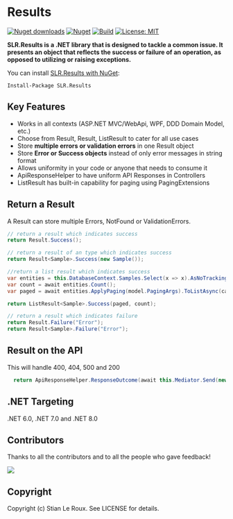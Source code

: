 # Results

[![Nuget downloads](https://img.shields.io/nuget/v/slr.results.svg)](https://www.nuget.org/packages/SLR.Results/)
[![Nuget](https://img.shields.io/nuget/dt/slr.results)](https://www.nuget.org/packages/SLR.Results/)
[![Build](https://github.com/stianleroux/Results/actions/workflows/dotnet.yml/badge.svg)](https://github.com/stianleroux/Results/actions/workflows/dotnet.yml)
[![License: MIT](https://img.shields.io/badge/License-MIT-yellow.svg)](https://github.com/stianleroux/Results/blob/master/LICENSE)

**SLR.Results is a .NET library that is designed to tackle a common issue. It presents an object that reflects the success or failure of an operation, as opposed to utilizing or raising exceptions.**

You can install [SLR.Results with NuGet](https://www.nuget.org/packages/SLR.Results/):

```
Install-Package SLR.Results
```

## Key Features

- Works in all contexts (ASP.NET MVC/WebApi, WPF, DDD Domain Model, etc.)
- Choose from Result, Result<T>, ListResult<T> to cater for all use cases
- Store **multiple errors or validation errors** in one Result object
- Store **Error or Success objects** instead of only error messages in string format
- Allows uniformity in your code or anyone that needs to consume it
- ApiResponseHelper to have uniform API Responses in Controllers
- ListResult<T> has built-in capability for paging using PagingExtensions

## Return a Result

A Result can store multiple Errors, NotFound or ValidationErrors.

```csharp
// return a result which indicates success
return Result.Success();

// return a result of an type which indicates success
return Result<Sample>.Success(new Sample());

//return a list result which indicates success
var entities = this.DatabaseContext.Samples.Select(x => x).AsNoTracking()
var count = await entities.Count();
var paged = await entities.ApplyPaging(model.PagingArgs).ToListAsync(cancellationToken);

return ListResult<Sample>.Success(paged, count);

// return a result which indicates failure
return Result.Failure("Error");
return Result<Sample>.Failure("Error");
```

## Result on the API

This will handle 400, 404, 500 and 200

```csharp
  return ApiResponseHelper.ResponseOutcome(await this.Mediator.Send(new ExampleQuery(), cancellationToken), this)
```

## .NET Targeting

.NET 6.0, .NET 7.0 and .NET 8.0

## Contributors

Thanks to all the contributors and to all the people who gave feedback!

<a href="https://github.com/stianleroux/results/graphs/contributors">
  <img src="https://contrib.rocks/image?repo=stianleroux/results" />
</a>

## Copyright

Copyright (c) Stian Le Roux. See LICENSE for details.
